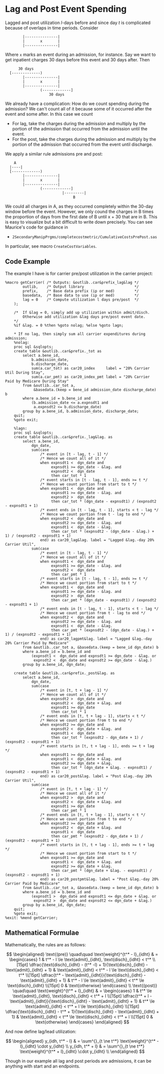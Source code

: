 Lag and Post Event Spending
===========================

Lagged and post utilization $l$-days before and since day $t$ is
complicated because of overlaps in time periods. Consider

```
        |---------------|
        |       x       |
        |---------------|
```

Where `x` marks an event during an admission, for instance. Say
we want to get inpatient charges 30 days before this event and
30 days after. Then

```
      30 days
  [-------------)
        |---------------|
        |       x       |
        |---------------|
                (-------------]
                    30 days
```

We already have a complication: How do we count spending during the
admission? We can't count all of it because some of it occurred after
the event and some after. In this case we count
- For lag, take the charges during the admission and multiply by the
  portion of the admission that occurred from the admission until the event.
- For the post, take the charges during the admission and multiply by the
  portion of the admission that occurred from the event until discharge.

We apply a similar rule admissions pre and post:

```
    A
  |----|
  [-------------)
        |---------------|
        |       x       |
        |---------------|
                (-------------]
                          |---------|
                               B
```

We could all charges in A, as they occurred completely within the 30-day
window before the event. However, we only cound the charges in B times
the proportion of days from the first date of B until x + 30 that are in
B. This is easy to visualize but a bit difficult to write down precisely.
You can see Maurice's code for guidance in
- `2SecondaryManipPrgms/completecostmetric/CumulativeCostsPrePost.sas`

In particular, see macro `CreateCostVariables`.

Code Example
------------

The example I have is for carrier pre/post utilization in the carrier
project:

```sas
%macro getCarrier( /* Outputs: &outlib..car&prefix_lag&lag */
        outlib,    /* Output library                       */
        prefix,    /* Base data prefix (ip or med)         */
        basedata,  /* Base data to use (ip or med)         */
        lag = 0    /* Compute utilization l days pre/post  */
    );

    /*  If &lag = 0, simply add up utilization within admit/disch.
        Otherwise add utilization &lag days pre/post event date.
    */
    %if &lag. = 0 %then %goto nolag; %else %goto lagn;

    * If no lag, then simply sum all carrier expenditures during admission;
    %nolag:
    proc sql &sqlopts;
    create table &outlib..car&prefix._tot as
        select a.bene_id,
            b.admission_date,
            b.discharge_date,
            sum(a.car_tot) as car20_index     label = "20% Carrier Util During Stay",
            sum(a.car_pmt) as car20_index_pmt label = "20% Carrier Paid by Medicare During Stay"
        from &outlib..car_tot a,
             &basedata.(keep = bene_id admission_date discharge_date) b
        where a.bene_id = b.bene_id and
            (b.admission_date <= a.expnsdt1 and
             a.expnsdt2 <= b.discharge_date)
        group by a.bene_id, b.admission_date, discharge_date;
    quit;
    %goto exit;

    %lagn:
    proc sql &sqlopts;
    create table &outlib..car&prefix._lag&lag. as
        select a.bene_id,
            dgn_date,
            sum(case
                /* event in [t - lag, t - 1] */
                /* Hence we count all of it */
                when expnsdt1 <  dgn_date and
                     expnsdt1 >= dgn_date - &lag. and
                     expnsdt2 <  dgn_date
                     then car_tot * 1
                /* event starts in [t - lag, t - 1], ends >= t */
                /* Hence we count portion from start to t */
                when expnsdt1 <  dgn_date and
                     expnsdt1 >= dgn_date - &lag. and
                     expnsdt2 >  dgn_date
                     then car_tot * (dgn_date - expnsdt1) / (expnsdt2 - expnsdt1 + 1)
                /* event ends in [t - lag, t - 1], starts < t - lag */
                /* Hence we count portion from t - lag to end */
                when expnsdt2 <  dgn_date and
                     expnsdt2 >= dgn_date - &lag. and
                     expnsdt1 <  dgn_date - &lag.
                     then car_tot * (expnsdt2 - (dgn_date - &lag.) + 1) / (expnsdt2 - expnsdt1 + 1)
                end) as car20_lag&lag. label = "Lagged &lag.-day 20% Carrier Util",
            sum(case
                /* event in [t - lag, t - 1] */
                /* Hence we count all of it */
                when expnsdt1 <  dgn_date and
                     expnsdt1 >= dgn_date - &lag. and
                     expnsdt2 <  dgn_date
                     then car_pmt * 1
                /* event starts in [t - lag, t - 1], ends >= t */
                /* Hence we count portion from start to t */
                when expnsdt1 <  dgn_date and
                     expnsdt1 >= dgn_date - &lag. and
                     expnsdt2 >  dgn_date
                     then car_pmt * (dgn_date - expnsdt1) / (expnsdt2 - expnsdt1 + 1)
                /* event ends in [t - lag, t - 1], starts < t - lag */
                /* Hence we count portion from t - lag to end */
                when expnsdt2 <  dgn_date and
                     expnsdt2 >= dgn_date - &lag. and
                     expnsdt1 <  dgn_date - &lag.
                     then car_pmt * (expnsdt2 - (dgn_date - &lag.) + 1) / (expnsdt2 - expnsdt1 + 1)
                end) as car20_lagpmt&lag. label = "Lagged &lag.-day 20% Carrier Paid by Medicare"
        from &outlib..car_tot a, &basedata.(keep = bene_id dgn_date) b
        where a.bene_id = b.bene_id and
            (expnsdt1 <  dgn_date and expnsdt1 >= dgn_date - &lag. or
             expnsdt2 <  dgn_date and expnsdt2 >= dgn_date - &lag.)
        group by a.bene_id, dgn_date;

    create table &outlib..car&prefix._post&lag. as
        select a.bene_id,
            dgn_date,
            sum(case
                /* event in [t, t + lag - 1] */
                /* Hence we count all of it */
                when expnsdt2 >  dgn_date and
                     expnsdt2 <  dgn_date + &lag. and
                     expnsdt1 >= dgn_date
                     then car_tot * 1
                /* event ends in [t, t + lag - 1], starts < t */
                /* Hence we count portion from t to end */
                when expnsdt2 >= dgn_date and
                     expnsdt2 <  dgn_date + &lag. and
                     expnsdt1 <  dgn_date
                     then car_tot * (expnsdt2 - dgn_date + 1) / (expnsdt2 - expnsdt1 + 1)
                /* event starts in [t, t + lag - 1], ends >= t + lag */
                when expnsdt1 >= dgn_date and
                     expnsdt1 <  dgn_date + &lag. and
                     expnsdt2 >= dgn_date + &lag.
                     then car_tot * (dgn_date + &lag. - expnsdt1) / (expnsdt2 - expnsdt1 + 1)
                end) as car20_post&lag. label = "Post &lag.-day 20% Carrier Util",
            sum(case
                /* event in [t, t + lag - 1] */
                /* Hence we count all of it */
                when expnsdt2 >  dgn_date and
                     expnsdt2 <  dgn_date + &lag. and
                     expnsdt1 >= dgn_date
                     then car_pmt * 1
                /* event ends in [t, t + lag - 1], starts < t */
                /* Hence we count portion from t to end */
                when expnsdt2 >= dgn_date and
                     expnsdt2 <  dgn_date + &lag. and
                     expnsdt1 <  dgn_date
                     then car_pmt * (expnsdt2 - dgn_date + 1) / (expnsdt2 - expnsdt1 + 1)
                /* event starts in [t, t + lag - 1], ends >= t + lag */
                /* Hence we count portion from start to t */
                when expnsdt1 >= dgn_date and
                     expnsdt1 <  dgn_date + &lag. and
                     expnsdt2 >= dgn_date + &lag.
                     then car_pmt * (dgn_date + &lag. - expnsdt1) / (expnsdt2 - expnsdt1 + 1)
                end) as car20_postpmt&lag. label = "Post &lag.-day 20% Carrier Paid by Medicare"
        from &outlib..car_tot a, &basedata.(keep = bene_id dgn_date) b
        where a.bene_id = b.bene_id and
            (expnsdt1 >  dgn_date and expnsdt1 <= dgn_date + &lag. or
             expnsdt2 >  dgn_date and expnsdt2 <= dgn_date + &lag.)
        group by a.bene_id, dgn_date;
    quit;
    %goto exit;
%exit: %mend getCarrier;
```

Mathematical Formulae
---------------------

Mathematically, the rules are as follows:

<script type="text/x-mathjax-config">
  MathJax.Hub.Config({
    TeX: {
      equationNumbers: {
        autoNumber: "AMS"
      }
    },
    tex2jax: {
      inlineMath: [ ['$','$'], ['\(', '\)'] ],
      displayMath: [ ['$$','$$'] ],
      processEscapes: true,
    }
  });
</script>
<script
  type="text/javascript" async
  src="https://cdnjs.cloudflare.com/ajax/libs/mathjax/2.7.2/MathJax.js?config=TeX-AMS-MML_HTMLorMML">
</script>

$$
\begin{aligned}
  \text{(pre)}
  \quad\quad
  \text{weight}^{t^* - l}_{idht}
  & =
  \begin{cases}
    1
    & t^* - l \le \text{admit}_{idht}, \text{disch}_{idht} < t^* \\[15pt]
        \dfrac{\text{disch}_{idht} - (t^* -l) + 1}{\text{disch}_{idht} - \text{admit}_{idht} + 1}
    & \text{admit}_{idht} < t^* - l \le \text{disch}_{idht} < t^* \\[15pt]
        \dfrac{t^* - \text{admit}_{idht}}{\text{disch}_{idht} - \text{admit}_{idht} + 1}
    & t^* - l \le \text{admit}_{idht} < t^* \le \text{disch}_{idht} \\[15pt]
        0
    & \text{otherwise}
  \end{cases} \\
  \text{(post)}
  \quad\quad
  \text{weight}^{t^* + l}_{idht}
  & =
  \begin{cases}
    1
    & t^* \le \text{admit}_{idht}, \text{disch}_{idht} < t^* + l \\[15pt]
        \dfrac{t^* + l - \text{admit}_{idht}}{\text{disch}_{idht} - \text{admit}_{idht} + 1}
    & t^* \le \text{admit}_{idht} < t^* + l \le \text{disch}_{idht} \\[15pt]
        \dfrac{\text{disch}_{idht} - t^* + 1}{\text{disch}_{idht} - \text{admit}_{idht} + 1}
    & \text{admit}_{idht} < t^* \le \text{disch}_{idht} < t^* + l \\[15pt]
        0
    & \text{otherwise}
  \end{cases}
\end{aligned}
$$

And now define lag/lead utilization:

$$
\begin{aligned}
  y_{idh, t^* - l}
  & = \sum^{}_{t \ne t^*} \text{weight}^{t^* - l}_{idht} \cdot y_{idht} \\
  y_{idh, t^* + l}
  & = \sum^{}_{t \ne t^*} \text{weight}^{t^* + l}_{idht} \cdot y_{idht} \\
\end{aligned}
$$

Though in our example all lag and post periods are admissions, it can be
anything with start and an endpoints.

